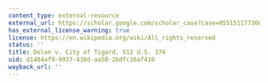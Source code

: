 ```yaml
---
content_type: external-resource
external_url: https://scholar.google.com/scholar_case?case=8551511773686011796&q=Dolan+v.+City+of+Tigard,+512+U.S.+374+
has_external_license_warning: true
license: https://en.wikipedia.org/wiki/All_rights_reserved
status: ''
title: Dolan v. City of Tigard, 512 U.S. 374
uid: d1484af9-9937-438d-aa50-2bdfc16af410
wayback_url: ''
---
```

